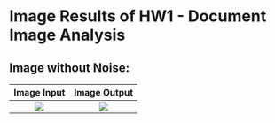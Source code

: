 # Image Results of HW1 - Document Image Analysis

## Image without Noise:

Image Input                |  Image Output
:-------------------------:|:-------------------------:
![](homework_1\dataset\4_original.png)   |  ![](homework_1\results\4_original_res.png)